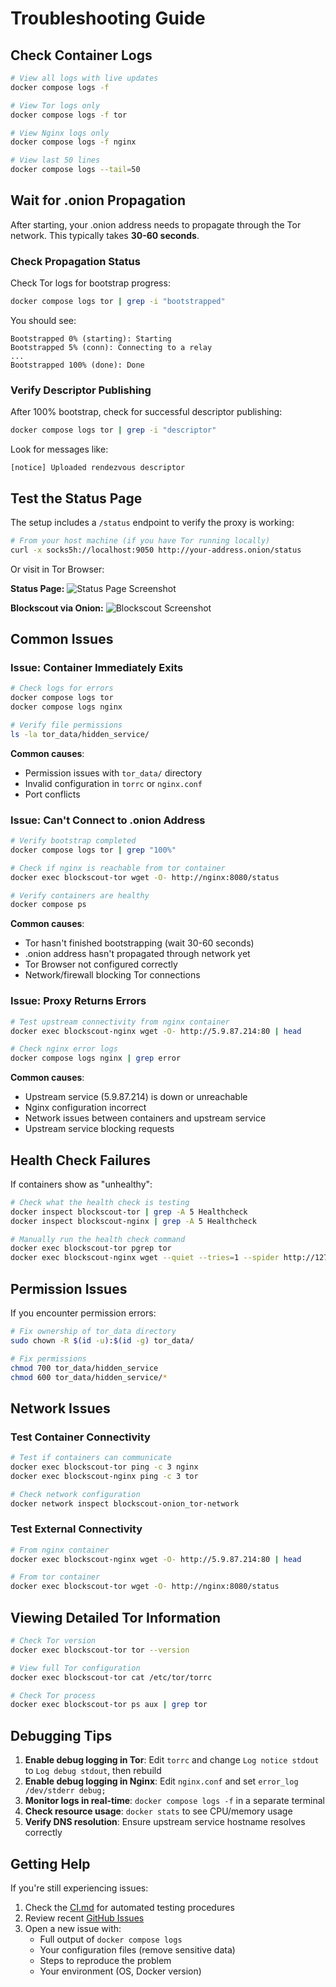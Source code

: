 # Troubleshooting Guide

## Check Container Logs

```bash
# View all logs with live updates
docker compose logs -f

# View Tor logs only
docker compose logs -f tor

# View Nginx logs only
docker compose logs -f nginx

# View last 50 lines
docker compose logs --tail=50
```

## Wait for .onion Propagation

After starting, your .onion address needs to propagate through the Tor network. This typically takes **30-60 seconds**.

### Check Propagation Status

Check Tor logs for bootstrap progress:

```bash
docker compose logs tor | grep -i "bootstrapped"
```

You should see:
```
Bootstrapped 0% (starting): Starting
Bootstrapped 5% (conn): Connecting to a relay
...
Bootstrapped 100% (done): Done
```

### Verify Descriptor Publishing

After 100% bootstrap, check for successful descriptor publishing:

```bash
docker compose logs tor | grep -i "descriptor"
```

Look for messages like:
```
[notice] Uploaded rendezvous descriptor
```

## Test the Status Page

The setup includes a `/status` endpoint to verify the proxy is working:

```bash
# From your host machine (if you have Tor running locally)
curl -x socks5h://localhost:9050 http://your-address.onion/status
```

Or visit in Tor Browser:

**Status Page:**
![Status Page Screenshot](../public/status.png)

**Blockscout via Onion:**
![Blockscout Screenshot](../public/blockscout.png)

## Common Issues

### Issue: Container Immediately Exits

```bash
# Check logs for errors
docker compose logs tor
docker compose logs nginx

# Verify file permissions
ls -la tor_data/hidden_service/
```

**Common causes**:
- Permission issues with `tor_data/` directory
- Invalid configuration in `torrc` or `nginx.conf`
- Port conflicts

### Issue: Can't Connect to .onion Address

```bash
# Verify bootstrap completed
docker compose logs tor | grep "100%"

# Check if nginx is reachable from tor container
docker exec blockscout-tor wget -O- http://nginx:8080/status

# Verify containers are healthy
docker compose ps
```

**Common causes**:
- Tor hasn't finished bootstrapping (wait 30-60 seconds)
- .onion address hasn't propagated through network yet
- Tor Browser not configured correctly
- Network/firewall blocking Tor connections

### Issue: Proxy Returns Errors

```bash
# Test upstream connectivity from nginx container
docker exec blockscout-nginx wget -O- http://5.9.87.214:80 | head

# Check nginx error logs
docker compose logs nginx | grep error
```

**Common causes**:
- Upstream service (5.9.87.214) is down or unreachable
- Nginx configuration incorrect
- Network issues between containers and upstream service
- Upstream service blocking requests

## Health Check Failures

If containers show as "unhealthy":

```bash
# Check what the health check is testing
docker inspect blockscout-tor | grep -A 5 Healthcheck
docker inspect blockscout-nginx | grep -A 5 Healthcheck

# Manually run the health check command
docker exec blockscout-tor pgrep tor
docker exec blockscout-nginx wget --quiet --tries=1 --spider http://127.0.0.1:8080/status
```

## Permission Issues

If you encounter permission errors:

```bash
# Fix ownership of tor_data directory
sudo chown -R $(id -u):$(id -g) tor_data/

# Fix permissions
chmod 700 tor_data/hidden_service
chmod 600 tor_data/hidden_service/*
```

## Network Issues

### Test Container Connectivity

```bash
# Test if containers can communicate
docker exec blockscout-tor ping -c 3 nginx
docker exec blockscout-nginx ping -c 3 tor

# Check network configuration
docker network inspect blockscout-onion_tor-network
```

### Test External Connectivity

```bash
# From nginx container
docker exec blockscout-nginx wget -O- http://5.9.87.214:80 | head

# From tor container
docker exec blockscout-tor wget -O- http://nginx:8080/status
```

## Viewing Detailed Tor Information

```bash
# Check Tor version
docker exec blockscout-tor tor --version

# View full Tor configuration
docker exec blockscout-tor cat /etc/tor/torrc

# Check Tor process
docker exec blockscout-tor ps aux | grep tor
```

## Debugging Tips

1. **Enable debug logging in Tor**: Edit `torrc` and change `Log notice stdout` to `Log debug stdout`, then rebuild
2. **Enable debug logging in Nginx**: Edit `nginx.conf` and set `error_log /dev/stderr debug;`
3. **Monitor logs in real-time**: `docker compose logs -f` in a separate terminal
4. **Check resource usage**: `docker stats` to see CPU/memory usage
5. **Verify DNS resolution**: Ensure upstream service hostname resolves correctly

## Getting Help

If you're still experiencing issues:

1. Check the [CI.md](../CI.md) for automated testing procedures
2. Review recent [GitHub Issues](https://github.com/igor53627/blockscout-onion/issues)
3. Open a new issue with:
   - Full output of `docker compose logs`
   - Your configuration files (remove sensitive data)
   - Steps to reproduce the problem
   - Your environment (OS, Docker version)
